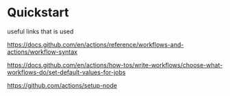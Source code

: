 # Quickstart

useful links that is used

https://docs.github.com/en/actions/reference/workflows-and-actions/workflow-syntax

https://docs.github.com/en/actions/how-tos/write-workflows/choose-what-workflows-do/set-default-values-for-jobs

https://github.com/actions/setup-node

